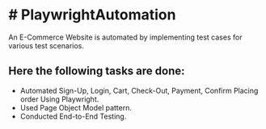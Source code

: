 
# # PlaywrightAutomation  

An E-Commerce Website is automated by implementing test cases for various test scenarios.

## Here the following tasks are done:

- Automated Sign-Up, Login, Cart, Check-Out, Payment, Confirm Placing order Using Playwright.
- Used Page Object Model pattern.
- Conducted End-to-End Testing.


